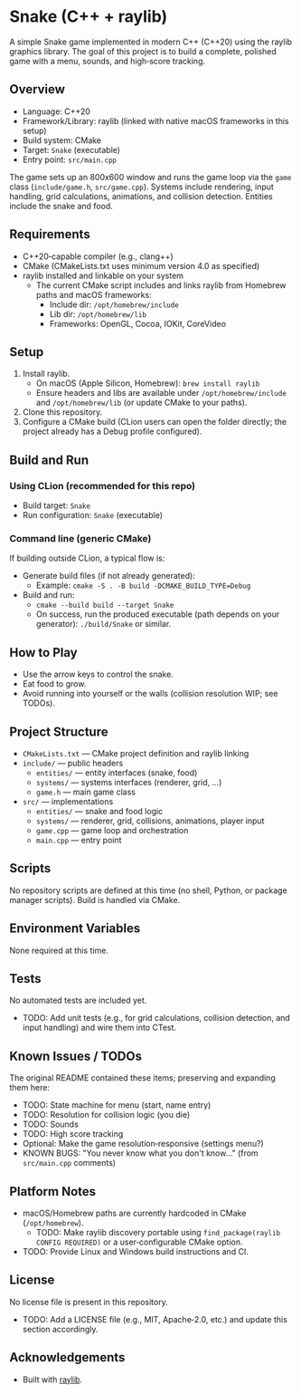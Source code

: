 # Snake (C++ + raylib)

A simple Snake game implemented in modern C++ (C++20) using the raylib graphics library. The goal of this project is to build a complete, polished game with a menu, sounds, and high‑score tracking.

## Overview
- Language: C++20
- Framework/Library: raylib (linked with native macOS frameworks in this setup)
- Build system: CMake
- Target: `Snake` (executable)
- Entry point: `src/main.cpp`

The game sets up an 800x600 window and runs the game loop via the `game` class (`include/game.h`, `src/game.cpp`). Systems include rendering, input handling, grid calculations, animations, and collision detection. Entities include the snake and food.

## Requirements
- C++20‑capable compiler (e.g., clang++)
- CMake (CMakeLists.txt uses minimum version 4.0 as specified)
- raylib installed and linkable on your system
  - The current CMake script includes and links raylib from Homebrew paths and macOS frameworks:
    - Include dir: `/opt/homebrew/include`
    - Lib dir: `/opt/homebrew/lib`
    - Frameworks: OpenGL, Cocoa, IOKit, CoreVideo


## Setup
1. Install raylib.
   - On macOS (Apple Silicon, Homebrew): `brew install raylib`
   - Ensure headers and libs are available under `/opt/homebrew/include` and `/opt/homebrew/lib` (or update CMake to your paths).
2. Clone this repository.
3. Configure a CMake build (CLion users can open the folder directly; the project already has a Debug profile configured).

## Build and Run

### Using CLion (recommended for this repo)
- Build target: `Snake`
- Run configuration: `Snake` (executable)

### Command line (generic CMake)
If building outside CLion, a typical flow is:

- Generate build files (if not already generated):
  - Example: `cmake -S . -B build -DCMAKE_BUILD_TYPE=Debug`
- Build and run:
  - `cmake --build build --target Snake`
  - On success, run the produced executable (path depends on your generator): `./build/Snake` or similar.

## How to Play
- Use the arrow keys to control the snake.
- Eat food to grow.
- Avoid running into yourself or the walls (collision resolution WIP; see TODOs).

## Project Structure
- `CMakeLists.txt` — CMake project definition and raylib linking
- `include/` — public headers
  - `entities/` — entity interfaces (snake, food)
  - `systems/` — systems interfaces (renderer, grid, ...)
  - `game.h` — main game class
- `src/` — implementations
  - `entities/` — snake and food logic
  - `systems/` — renderer, grid, collisions, animations, player input
  - `game.cpp` — game loop and orchestration
  - `main.cpp` — entry point

## Scripts
No repository scripts are defined at this time (no shell, Python, or package manager scripts). Build is handled via CMake.

## Environment Variables
None required at this time.

## Tests
No automated tests are included yet.
- TODO: Add unit tests (e.g., for grid calculations, collision detection, and input handling) and wire them into CTest.

## Known Issues / TODOs
The original README contained these items; preserving and expanding them here:
- TODO: State machine for menu (start, name entry)
- TODO: Resolution for collision logic (you die)
- TODO: Sounds
- TODO: High score tracking
- Optional: Make the game resolution‑responsive (settings menu?)
- KNOWN BUGS: "You never know what you don't know..." (from `src/main.cpp` comments)

## Platform Notes
- macOS/Homebrew paths are currently hardcoded in CMake (`/opt/homebrew`).
  - TODO: Make raylib discovery portable using `find_package(raylib CONFIG REQUIRED)` or a user‑configurable CMake option.
- TODO: Provide Linux and Windows build instructions and CI.

## License
No license file is present in this repository.
- TODO: Add a LICENSE file (e.g., MIT, Apache‑2.0, etc.) and update this section accordingly.

## Acknowledgements
- Built with [raylib](https://www.raylib.com/).
